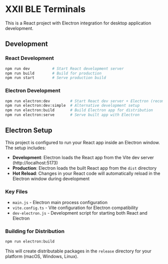 # XXII BLE Terminals

This is a React project with Electron integration for desktop application development.

## Development

### React Development
```bash
npm run dev          # Start React development server
npm run build        # Build for production
npm run start        # Serve production build
```

### Electron Development
```bash
npm run electron:dev         # Start React dev server + Electron (recommended)
npm run electron:dev:simple  # Alternative development setup
npm run electron:build       # Build Electron app for distribution
npm run electron:serve       # Serve built app with Electron
```

## Electron Setup

This project is configured to run your React app inside an Electron window. The setup includes:

- **Development**: Electron loads the React app from the Vite dev server (http://localhost:5173)
- **Production**: Electron loads the built React app from the `dist` directory
- **Hot Reload**: Changes in your React code will automatically reload in the Electron window during development

### Key Files
- `main.js` - Electron main process configuration
- `vite.config.ts` - Vite configuration for Electron compatibility
- `dev-electron.js` - Development script for starting both React and Electron

### Building for Distribution
```bash
npm run electron:build
```

This will create distributable packages in the `release` directory for your platform (macOS, Windows, Linux).
